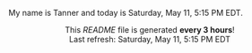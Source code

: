 My name is Tanner and today is Saturday, May 11, 5:15 PM EDT.

<p align="center">This <i>README</i> file is generated <b>every 3 hours</b>!</br>Last refresh: Saturday, May 11, 5:15 PM EDT<br /></p>
